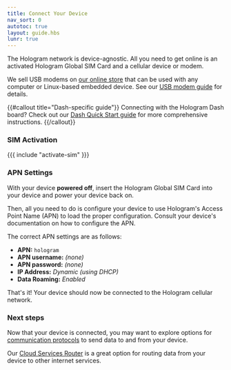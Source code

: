 ```yaml
---
title: Connect Your Device
nav_sort: 0
autotoc: true
layout: guide.hbs
lunr: true
---
```


The Hologram network is device-agnostic. All you need to get online
is an activated Hologram Global SIM Card and a cellular device or modem.

We sell USB modems on [our online store](/store) that can be used with any
computer or Linux-based embedded device. See our 
[USB modem guide](/docs/guide/connect/usb-modem/) for details.

{{#callout title="Dash-specific guide"}}
Connecting with the Hologram Dash board? Check out our
[Dash Quick Start guide](/docs/guide/dash/quick-start) for more
comprehensive instructions.
{{/callout}}

### SIM Activation

{{{ include "activate-sim" }}}

### APN Settings

With your device **powered off**, insert the Hologram Global SIM
Card into your device and power your device back on.

Then, all you need to do is configure your device to use Hologram's
Access Point Name (APN) to load the proper configuration.
Consult your device's documentation on how to configure the 
APN.

The correct APN settings are as follows:

* **APN:** `hologram`
* **APN username:** *(none)*
* **APN password:** *(none)*
* **IP Address:** *Dynamic (using DHCP)*
* **Data Roaming:** *Enabled*

That's it! Your device should now be connected to the Hologram cellular network.

### Next steps

Now that your device is connected, you may want to explore options for 
[communication protocols](/docs/guide/connect/protocols/) to send data to and
from your device.

Our [Cloud Services Router](/docs/guide/cloud/csr/) is a great option for
routing data from your device to other internet services.



